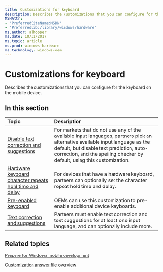 ```yaml
---
title: Customizations for keyboard
description: Describes the customizations that you can configure for the keyboard on the mobile device.
MSHAttr:
- 'PreferredSiteName:MSDN'
- 'PreferredLib:/library/windows/hardware'
ms.author: alhopper
ms.date: 10/31/2017
ms.topic: article
ms.prod: windows-hardware
ms.technology: windows-oem
---
```

# Customizations for keyboard

Describes the customizations that you can configure for the keyboard on the mobile device.

## In this section

| Topic                                 | Description                                                                                   |
|:--------------------------------------|:----------------------------------------------------------------------------------------------|
| [Disable text correction and suggestions](disabling-text-correction-and-suggestions.md)  | For markets that do not use any of the available input languages, partners pick an alternative available input language as the default, but disable text prediction, auto-correction, and the spelling checker by default, using this customization. |
| [Hardware keyboard character repeats hold time and delay](hardware-keyboard-character-repeats-hold-time-and-delay.md)     | For devices that have a hardware keyboard, partners can optionally set the character repeat hold time and delay.   |
| [Pre-enabled keyboard](pre-enabled-keyboard.md)     | OEMs can use this customization to pre-enable additional device keyboards.    |
| [Text correction and suggestions](text-correction-and-suggestions.md) | Partners must enable text correction and text suggestions for at least one input language, and can optionally include more.    |

## Related topics

[Prepare for Windows mobile development](https://docs.microsoft.com/en-us/windows-hardware/manufacture/mobile/preparing-for-windows-mobile-development)

[Customization answer file overview](https://docs.microsoft.com/en-us/windows-hardware/customize/mobile/mcsf/customization-answer-file)